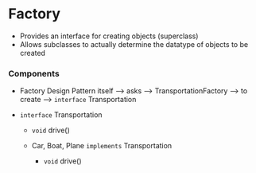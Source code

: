 # Factory
* Provides an interface for creating objects (superclass)
* Allows subclasses to actually determine the datatype of objects to be created

### Components

* Factory Design Pattern itself --> asks --> TransportationFactory --> to create --> `interface` Transportation

* `interface` Transportation
  - `void` drive()

  - Car, Boat, Plane `implements` Transportation
    - `void` drive()
